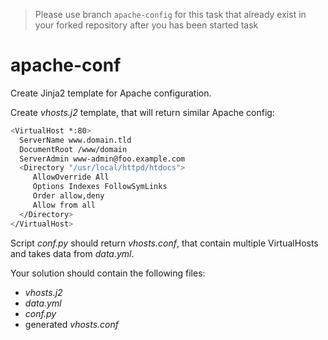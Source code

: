 >Please use branch ```apache-config``` for this task that already exist in your forked repository after you has been started task
# apache-conf

Create Jinja2 template for Apache configuration.

Create _vhosts.j2_ template, that will return similar Apache config:
```bash
<VirtualHost *:80>
  ServerName www.domain.tld
  DocumentRoot /www/domain
  ServerAdmin www-admin@foo.example.com
  <Directory "/usr/local/httpd/htdocs">
     AllowOverride All
     Options Indexes FollowSymLinks
     Order allow,deny
     Allow from all
  </Directory>
</VirtualHost>
```
Script _conf.py_ should return _vhosts.conf_, that contain multiple VirtualHosts and takes data from  _data.yml_.


Your solution should contain  the following files:
- _vhosts.j2_
- _data.yml_
- _conf.py_
- generated _vhosts.conf_ 

